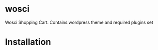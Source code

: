 wosci
=====
Wosci Shopping Cart. Contains wordpress theme and required plugins set


Installation
=====
